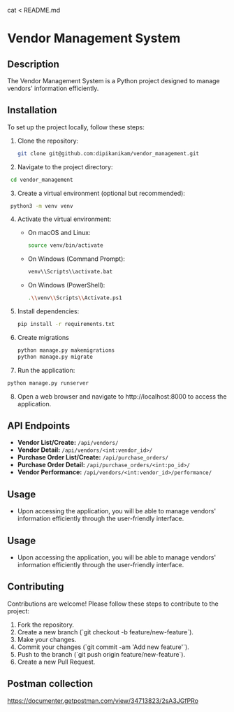 cat <<EOF > README.md
# Vendor Management System

## Description
The Vendor Management System is a Python project designed to manage vendors' information efficiently.

## Installation
To set up the project locally, follow these steps:

1. Clone the repository:
   ```bash
   git clone git@github.com:dipikanikam/vendor_management.git
   ```

2. Navigate to the project directory:
  ```bash
   cd vendor_management
   ```

3. Create a virtual environment (optional but recommended):
  ```bash
   python3 -m venv venv
   ```

4. Activate the virtual environment:
   - On macOS and Linux:
     ```bash
     source venv/bin/activate
     ```
   - On Windows (Command Prompt):
     ```bash
     venv\\Scripts\\activate.bat
     ```
   - On Windows (PowerShell):
     ```bash
     .\\venv\\Scripts\\Activate.ps1
     ```

5. Install dependencies:
   ```bash
   pip install -r requirements.txt
   ```
6. Create migrations
   ```bash
   python manage.py makemigrations
   python manage.py migrate
   ```
7. Run the application:
 ```bash
python manage.py runserver
```

8. Open a web browser and navigate to http://localhost:8000 to access the application.

## API Endpoints
- **Vendor List/Create:** `/api/vendors/`
- **Vendor Detail:** `/api/vendors/<int:vendor_id>/`
- **Purchase Order List/Create:** `/api/purchase_orders/`
- **Purchase Order Detail:** `/api/purchase_orders/<int:po_id>/`
- **Vendor Performance:** `/api/vendors/<int:vendor_id>/performance/`

## Usage
- Upon accessing the application, you will be able to manage vendors' information efficiently through the user-friendly interface.

## Usage
- Upon accessing the application, you will be able to manage vendors' information efficiently through the user-friendly interface.

## Contributing
Contributions are welcome! Please follow these steps to contribute to the project:
1. Fork the repository.
2. Create a new branch (\`git checkout -b feature/new-feature\`).
3. Make your changes.
4. Commit your changes (\`git commit -am 'Add new feature'\`).
5. Push to the branch (\`git push origin feature/new-feature\`).
6. Create a new Pull Request.

## Postman collection 

https://documenter.getpostman.com/view/34713823/2sA3JGfPRo
